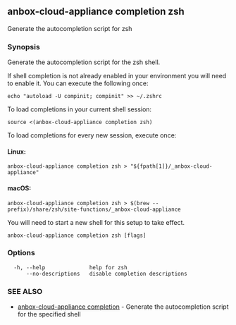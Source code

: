 ## anbox-cloud-appliance completion zsh

Generate the autocompletion script for zsh

### Synopsis

Generate the autocompletion script for the zsh shell.

If shell completion is not already enabled in your environment you will need
to enable it.  You can execute the following once:

	echo "autoload -U compinit; compinit" >> ~/.zshrc

To load completions in your current shell session:

	source <(anbox-cloud-appliance completion zsh)

To load completions for every new session, execute once:

#### Linux:

	anbox-cloud-appliance completion zsh > "${fpath[1]}/_anbox-cloud-appliance"

#### macOS:

	anbox-cloud-appliance completion zsh > $(brew --prefix)/share/zsh/site-functions/_anbox-cloud-appliance

You will need to start a new shell for this setup to take effect.


```
anbox-cloud-appliance completion zsh [flags]
```

### Options

```
  -h, --help              help for zsh
      --no-descriptions   disable completion descriptions
```

### SEE ALSO

* [anbox-cloud-appliance completion](anbox-cloud-appliance_completion.md)	 - Generate the autocompletion script for the specified shell

